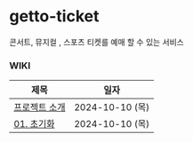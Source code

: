 # getto-ticket
콘서트, 뮤지컬 , 스포츠 티켓를 예매 할 수 있는 서비스

### WIKI
| 제목                                                        | 일자 |
|-----------------------------------------------------------| - |
| [프로젝트 소개](https://github.com/f-lab-edu/getto-ticket/wiki) | 2024-10-10 (목) |
| [01. 초기화](https://github.com/f-lab-edu/getto-ticket/wiki/01.-%EC%B4%88%EA%B8%B0%ED%99%94) | 2024-10-10 (목) |